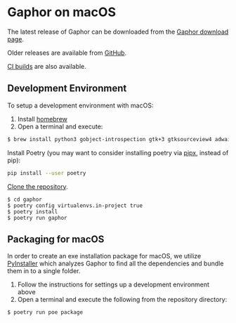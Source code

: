 # Gaphor on macOS

The latest release of Gaphor can be downloaded from the [Gaphor download page](https://gaphor.org/download.html#macos).

Older releases are available from [GitHub](https://github.com/gaphor/gaphor/releases).

[CI builds](https://github.com/gaphor/gaphor/actions/workflows/full-build.yml) are also available.


## Development Environment

To setup a development environment with macOS:
1. Install [homebrew](https://brew.sh)
1. Open a terminal and execute:
```bash
$ brew install python3 gobject-introspection gtk+3 gtksourceview4 adwaita-icon-theme gtk-mac-integration
```
Install Poetry (you may want to consider installing poetry via [pipx](https://pypi.org/project/pipx/), instead of pip):
```bash
pip install --user poetry
```
[Clone the
repository](https://help.github.com/en/github/creating-cloning-and-archiving-repositories/cloning-a-repository).
```
$ cd gaphor
$ poetry config virtualenvs.in-project true
$ poetry install
$ poetry run gaphor
```

## Packaging for macOS

In order to create an exe installation package for macOS, we utilize
[PyInstaller](https://pyinstaller.org) which analyzes Gaphor to find all the
dependencies and bundle them in to a single folder.

1. Follow the instructions for settings up a development environment above
1. Open a terminal and execute the following from the repository directory:
```bash
$ poetry run poe package
```
